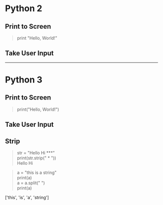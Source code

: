 # Python 2

## Print to Screen
> print "Hello, World!"

## Take User Input



-------------------------------------------------------------------------------------------------------------------------------
# Python 3

## Print to Screen
> print("Hello, World!")

## Take User Input

## Strip

>str = "Hello Hi ***" <br>
> print(str.strip(" * ")) <br>
Hello Hi

> a = "this is a string" <br>
> print(a) <br>
> a = a.split(" ")  <br>
> print(a) <br>

['this', 'is', 'a', 'string']
